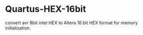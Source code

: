 # Quartus-HEX-16bit
convert avr 8bit intel HEX to Altera 16 bit HEX format for memory initialization.
